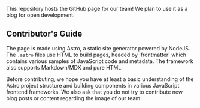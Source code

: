 This repository hosts the GitHub page for our team! We plan to use it as a blog for open development.

## Contributor's Guide

The page is made using Astro, a static site generator powered by NodeJS. The `.astro` files use HTML to build pages, headed by 'frontmatter' which contains various samples of JavaScript code and metadata. The framework also supports Markdown/MDX and pure HTML.

Before contributing, we hope you have at least a basic understanding of the Astro project structure and building components in various JavaScript frontend frameworks. We also ask that you do not try to contribute new blog posts or content regarding the image of our team.
